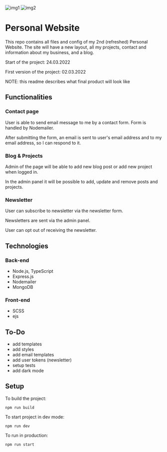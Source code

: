 ![img1](https://i.ibb.co/3vFcfsF/Screenshot-2022-04-01-at-20-54-55-Krzysztof-Bia-k.png)
![img2](https://i.ibb.co/DG1CL3d/Screenshot-2022-04-01-at-20-55-04-Krzysztof-Bia-k.png)

# Personal Website

This repo contains all files and config of my 2nd (refreshed) Personal Website. The site will have a new layout, all my projects, contact and information about my business, and a blog.

Start of the project: 24.03.2022

First version of the project: 02.03.2022

NOTE: this readme describes what final product will look like

## Functionalities

### Contact page

User is able to send email message to me by a contact form. Form is handled by Nodemailer.

After submitting the form, an email is sent to user's email address and to my email address, so I can respond to it.

### Blog & Projects

Admin of the page will be able to add new blog post or add new project when logged in.

In the admin panel it will be possible to add, update and remove posts and projects.

### Newsletter

User can subscribe to newsletter via the newsletter form.

Newsletters are sent via the admin panel.

User can opt out of receiving the newsletter.

## Technologies

### Back-end

- Node.js, TypeScript
- Express.js
- Nodemailer
- MongoDB

### Front-end

- SCSS
- ejs

## To-Do

- add templates
- add styles
- add email templates
- add user tokens (newsletter)
- setup tests
- add dark mode

## Setup

To build the project:

```
npm run build
```

To start project in dev mode:

```
npm run dev
```

To run in production:

```
npm run start
```
